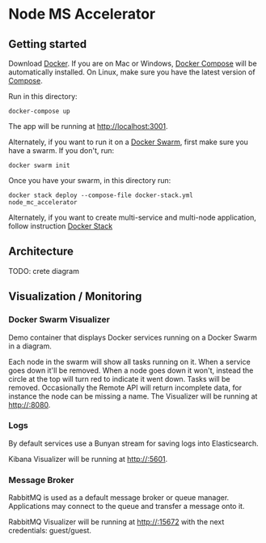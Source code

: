 # Node MS Accelerator

## Getting started

Download [Docker](https://www.docker.com/products/overview). If you are on Mac or Windows, [Docker Compose](https://docs.docker.com/compose) will be automatically installed. On Linux, make sure you have the latest version of [Compose](https://docs.docker.com/compose/install/).

Run in this directory:
```
docker-compose up
```
The app will be running at [http://localhost:3001](http://localhost:3001).

Alternately, if you want to run it on a [Docker Swarm](https://docs.docker.com/engine/swarm/), first make sure you have a swarm. If you don't, run:
```
docker swarm init
```
Once you have your swarm, in this directory run:
```
docker stack deploy --compose-file docker-stack.yml node_mc_accelerator
```

Alternately, if you want to create multi-service and multi-node application, follow instruction [Docker Stack](https://docs.docker.com/get-started/part5/)

## Architecture

TODO: crete diagram


## Visualization / Monitoring

### Docker Swarm Visualizer

Demo container that displays Docker services running on a Docker Swarm in a diagram.

Each node in the swarm will show all tasks running on it. When a service goes down it'll be removed. When a node goes down it won't, instead the circle at the top will turn red to indicate it went down. Tasks will be removed.
Occasionally the Remote API will return incomplete data, for instance the node can be missing a name.
The Visualizer will be running at [http://<ip>:8080](http://<ip>:8080).

### Logs

By default services use a Bunyan stream for saving logs into Elasticsearch.

Kibana Visualizer will be running at [http://<ip>:5601](http://<ip>:5601).

### Message Broker

RabbitMQ is used as a default message broker or queue manager.
Applications may connect to the queue and transfer a message onto it.

RabbitMQ Visualizer will be running at [http://<ip>:15672](http://<ip>:15672) with the next credentials: guest/guest.